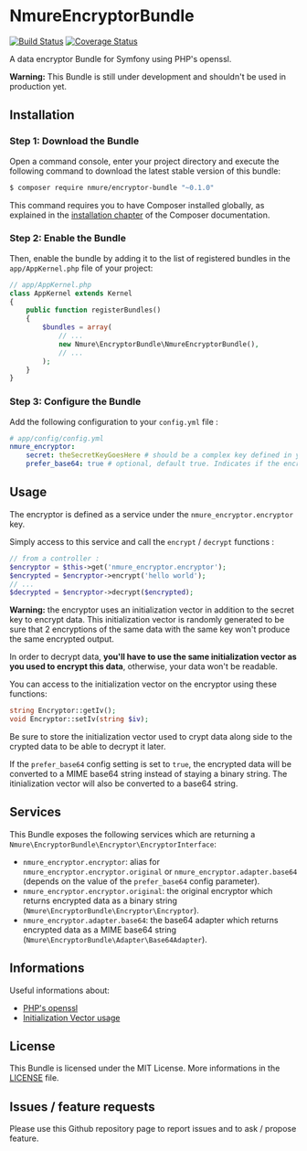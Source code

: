 # NmureEncryptorBundle

[![Build Status](https://travis-ci.org/nicolasmure/NmureEncryptorBundle.svg?branch=master)](https://travis-ci.org/nicolasmure/NmureEncryptorBundle)
[![Coverage Status](https://coveralls.io/repos/github/nicolasmure/NmureEncryptorBundle/badge.svg?branch=master)](https://coveralls.io/github/nicolasmure/NmureEncryptorBundle?branch=master)

A data encryptor Bundle for Symfony using PHP's openssl.

**Warning:** This Bundle is still under development and shouldn't be used in production yet.

## Installation
### Step 1: Download the Bundle

Open a command console, enter your project directory and execute the
following command to download the latest stable version of this bundle:

```bash
$ composer require nmure/encryptor-bundle "~0.1.0"
```

This command requires you to have Composer installed globally, as explained
in the [installation chapter](https://getcomposer.org/doc/00-intro.md)
of the Composer documentation.

### Step 2: Enable the Bundle
Then, enable the bundle by adding it to the list of registered bundles
in the `app/AppKernel.php` file of your project:

```php
// app/AppKernel.php
class AppKernel extends Kernel
{
    public function registerBundles()
    {
        $bundles = array(
            // ...
            new Nmure\EncryptorBundle\NmureEncryptorBundle(),
            // ...
        );
    }
}
```

### Step 3: Configure the Bundle
Add the following configuration to your `config.yml` file :
```yaml
# app/config/config.yml
nmure_encryptor:
    secret: theSecretKeyGoesHere # should be a complex key defined in your parameters.yml file
    prefer_base64: true # optional, default true. Indicates if the encrypted data should be converted to base64
```

## Usage
The encryptor is defined as a service under the `nmure_encryptor.encryptor` key.

Simply access to this service and call the `encrypt` / `decrypt` functions :
```php
// from a controller :
$encryptor = $this->get('nmure_encryptor.encryptor');
$encrypted = $encryptor->encrypt('hello world');
// ...
$decrypted = $encryptor->decrypt($encrypted);

```
**Warning:** the encryptor uses an initialization vector in addition to the secret key to encrypt data.
This initialization vector is randomly generated to be sure that 2 encryptions of the same data with the
same key won't produce the same encrypted output.

In order to decrypt data, **you'll have to use the same initialization vector as you used to encrypt this data**,
otherwise, your data won't be readable.

You can access to the initialization vector on the encryptor using these functions:
```php
string Encryptor::getIv();
void Encryptor::setIv(string $iv);
```
Be sure to store the initialization vector used to crypt data along side to the crypted data
to be able to decrypt it later.

If the `prefer_base64` config setting is set to `true`, the encrypted data will be converted to a MIME base64 string
instead of staying a binary string.
The itinialization vector will also be converted to a base64 string.

## Services
This Bundle exposes the following services which are returning a `Nmure\EncryptorBundle\Encryptor\EncryptorInterface`:
- `nmure_encryptor.encryptor`: alias for `nmure_encryptor.encryptor.original` or `nmure_encryptor.adapter.base64`
(depends on the value of the `prefer_base64` config parameter).
- `nmure_encryptor.encryptor.original`: the original encryptor which returns encrypted data as a binary string
(`Nmure\EncryptorBundle\Encryptor\Encryptor`).
- `nmure_encryptor.adapter.base64`: the base64 adapter which returns encrypted data as a MIME base64 string
(`Nmure\EncryptorBundle\Adapter\Base64Adapter`).

## Informations
Useful informations about:
- [PHP's openssl](http://thefsb.tumblr.com/post/110749271235/using-opensslendecrypt-in-php-instead-of "Using openssl_en/decrypt() in PHP instead of Mcrypt")
- [Initialization Vector usage](http://stackoverflow.com/questions/11821195/use-of-initialization-vector-in-openssl-encrypt "Use of Initialization Vector in openssl_encrypt")

## License
This Bundle is licensed under the MIT License.
More informations in the [LICENSE](/LICENSE) file.

## Issues / feature requests
Please use this Github repository page to report issues and to ask / propose feature.

